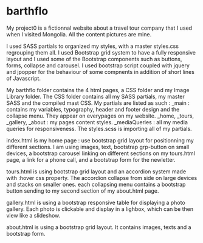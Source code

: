 # barthflo

My project0 is a fictionnal website about a travel tour company that I used when I visited Mongolia.
All the content pictures are mine.

I used SASS partials to organized my styles, with a master styles.css regrouping them all.
I used Bootstrap grid system to have a fully responsive layout and I used some of the Bootstrap components such as buttons, forms, collapse and carousel.
I used bootstrap script coupled with jquery and jpopper for the behaviour of some compnents in addition of short lines of Javascript.

My barthflo folder contains the 4 html pages, a CSS folder and my Image Library folder. The CSS folder contains all my SASS partials, my master SASS and the compiled mast CSS. My partials are listed as such : 
_main : contains my variables, typography, header and footer design and the collapse menu. They appear on everypages on my website.
_home, _tours, _gallery, _about : my pages content styles.
_mediaQueries : all my media queries for responsiveness.
The styles.scss is importing all of my partials.

index.html is my home page : use bootstrap grid layout for positionning my different sections. I am using images, text, bootstrap grp-button on small devices, a bootstrap carousel linking on different sections on my tours.html page, a link for a phone call, and a bootstrap form for the newletter.

tours.html is using bootstrap grid layout and an accordion system made with :hover css property. The accordion collapse from side on large devices and stacks on smaller ones. each collapsing menu contains a bootstrap button sending to my second section of my about.html page.

gallery.html is using a bootstrap responsive table for displaying a photo gallery. Each photo is clickable and display in a lighbox, which can be then view like a slideshow.

about.html is using a bootstrap grid layout. It contains images, texts and a bootstrap form. 


